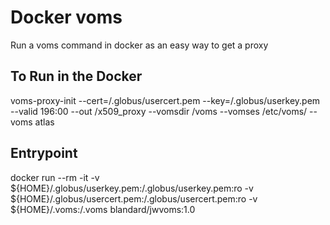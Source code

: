 # Docker voms
Run a voms command in docker as an easy way to get a proxy

## To Run in the Docker
voms-proxy-init --cert=/.globus/usercert.pem --key=/.globus/userkey.pem --valid 196:00 --out /x509_proxy --vomsdir /voms --vomses /etc/voms/  --voms atlas

## Entrypoint
docker run --rm  -it -v ${HOME}/.globus/userkey.pem:/.globus/userkey.pem:ro -v ${HOME}/.globus/usercert.pem:/.globus/usercert.pem:ro -v ${HOME}/.voms:/.voms   blandard/jwvoms:1.0



